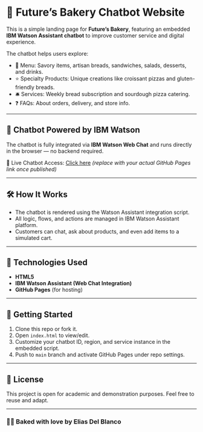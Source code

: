 # 🍞 Future’s Bakery Chatbot Website

This is a simple landing page for **Future’s Bakery**, featuring an embedded **IBM Watson Assistant chatbot** to improve customer service and digital experience.

The chatbot helps users explore:

- 🥐 Menu: Savory items, artisan breads, sandwiches, salads, desserts, and drinks.
- ⭐ Specialty Products: Unique creations like croissant pizzas and gluten-friendly breads.
- 🛎️ Services: Weekly bread subscription and sourdough pizza catering.
- ❓ FAQs: About orders, delivery, and store info.

---

## 💬 Chatbot Powered by IBM Watson

The chatbot is fully integrated via **IBM Watson Web Chat** and runs directly in the browser — no backend required.

🔗 Live Chatbot Access: [Click here](https://yourusername.github.io/your-repository/) *(replace with your actual GitHub Pages link once published)*

---

## 🛠️ How It Works

- The chatbot is rendered using the Watson Assistant integration script.
- All logic, flows, and actions are managed in IBM Watson Assistant platform.
- Customers can chat, ask about products, and even add items to a simulated cart.

---

## 🔧 Technologies Used

- **HTML5**
- **IBM Watson Assistant (Web Chat Integration)**
- **GitHub Pages** (for hosting)

---

## 🚀 Getting Started

1. Clone this repo or fork it.
2. Open `index.html` to view/edit.
3. Customize your chatbot ID, region, and service instance in the embedded script.
4. Push to `main` branch and activate GitHub Pages under repo settings.

---

## 📄 License

This project is open for academic and demonstration purposes. Feel free to reuse and adapt.

---

### 👨‍🍳 Baked with love by Elias Del Blanco
